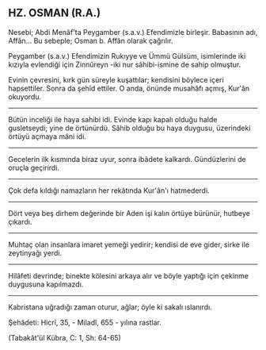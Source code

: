 ## HZ. OSMAN (R.A.)

Nesebi; Abdi Menâf'ta Peygamber (s.a.v.) Efendimizle birleşir. Babasının adı, Affân... Bu sebeple; Osman b. Affân olarak çağrılır.

Peygamber (s.a.v.) Efendimizin Rukıyye ve Ümmü Gülsüm, isimlerinde iki kızıyla evlendiği için Zinnûreyn -iki nur sâhibi-ismine de sahip olmuştur.

Evinin çevresini, kırk gün süreyle kuşattılar; kendisini böylece içeri hapsettiler. Sonra da şehîd ettiler. O anda, önünde musahâfı açmış, Kur'ân okuyordu.

<hr>

Bütün inceliği ile haya sahibi idi. Evinde kapı kapalı olduğu halde gusletseydi; yine de örtünürdü. Sâhib olduğu bu haya duygu­su, üzerindeki örtüyü açmaya mâni idi.

<hr>

Gecelerin ilk kısmında biraz uyur, sonra ibâdete kalkardı. Gün­düzlerini de oruçla geçirirdi.

<hr>

Çok defa kıldığı namazların her rekâtında Kur'ân'ı hatmederdi.

<hr>

Dört veya beş dirhem değerinde bir Aden işi kalın örtüye bürü­nür, hutbeye çıkardı.

<hr>

Muhtaç olan insanlara imaret yemeği yedirir; kendisi de eve gi­der, sirke ile zeytinyağı yerdi.

<hr>

Hilâfeti devrinde; binekte kölesini arkaya alır ve böyle yaptığı için çekinme duygusuna kapılmazdı.

<hr>

Kabristana uğradığı zaman oturur, ağlar; öyle ki sakalı ıslanırdı.

Şehâdeti: Hicrî, 35, - Miladî, 655 - yılına rastlar.

(Tabakât'ül Kübra, C: 1, Sh: 64-65)
